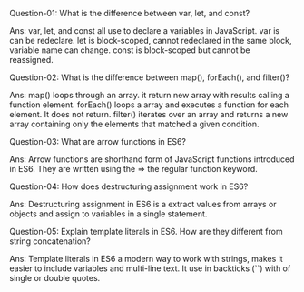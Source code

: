 <!-- Questions And Answer for README.md File -->
Question-01: What is the difference between var, let, and const?

Ans: var, let, and const all use to declare a variables in JavaScript. var is can be redeclare. let is block-scoped, cannot redeclared in the same block, variable name can change. const is block-scoped but cannot be reassigned.




Question-02: What is the difference between map(), forEach(), and filter()?

Ans: map() loops through an array. it return new array with results  calling a function element.
forEach() loops a array and executes a function for each element. It does not return.
filter() iterates over an array and returns a new array containing only the elements that matched a given condition.



Question-03: What are arrow functions in ES6?

Ans: Arrow functions are shorthand form of JavaScript functions introduced in ES6. They are written using the =>  the regular function keyword.



Question-04: How does destructuring assignment work in ES6?

Ans: Destructuring assignment in ES6 is a extract values from arrays or objects and assign to variables in a single statement.




Question-05:  Explain template literals in ES6. How are they different from string concatenation?

Ans: Template literals in ES6 a modern way to work with strings, makes it easier to include variables and multi-line text. It use in backticks (``) with of single or double quotes.